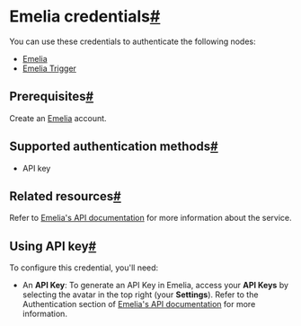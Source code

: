 [](https://github.com/n8n-io/n8n-docs/edit/main/docs/integrations/builtin/credentials/emelia.md "Edit this page")

# Emelia credentials[#](#emelia-credentials "Permanent link")

You can use these credentials to authenticate the following nodes:

*   [Emelia](../../app-nodes/n8n-nodes-base.emelia/)
*   [Emelia Trigger](../../trigger-nodes/n8n-nodes-base.emeliatrigger/)

## Prerequisites[#](#prerequisites "Permanent link")

Create an [Emelia](https://emelia.io) account.

## Supported authentication methods[#](#supported-authentication-methods "Permanent link")

*   API key

## Related resources[#](#related-resources "Permanent link")

Refer to [Emelia's API documentation](https://docs.emelia.io/) for more information about the service.

## Using API key[#](#using-api-key "Permanent link")

To configure this credential, you'll need:

*   An **API Key**: To generate an API Key in Emelia, access your **API Keys** by selecting the avatar in the top right (your **Settings**). Refer to the Authentication section of [Emelia's API documentation](https://docs.emelia.io/) for more information.